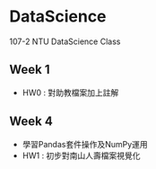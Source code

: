 # DataScience
107-2 NTU DataScience Class
## Week 1
* HW0 : 對助教檔案加上註解
## Week 4
* 學習Pandas套件操作及NumPy運用
* HW1 : 初步對南山人壽檔案視覺化
